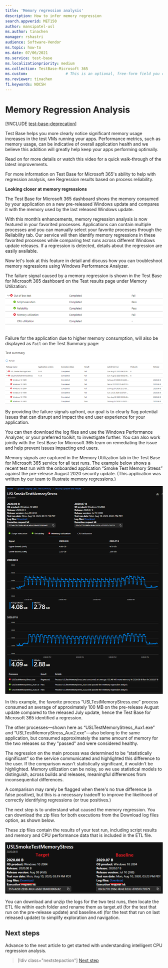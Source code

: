 ```yaml
---
title: 'Memory regression analysis'
description: How to infer memory regression
search.appverid: MET150
author: mansipatel-usl
ms.author: tinachen
manager: rshastri
audience: Software-Vendor
ms.topic: how-to
ms.date: 07/06/2021
ms.service: test-base
ms.localizationpriority: medium
ms.collection: TestBase-Microsoft 365
ms.custom:                 # This is an optional, free-form field you can use to define your own collection of articles. If you have more than one value, format as a bulleted list. This field truncates to something like 144 characters (inclusive of spaces) so keep it short.
ms.reviewer: tinachen
f1.keywords: NOCSH
---
```


# Memory Regression Analysis

[!INCLUDE [test-base-deprecation](./includes/test-base-deprecation.md)]

Test Base helps you more clearly notice significant memory usage increases in the test VMs running your apps. Performance metrics, such as memory usage, can be indicative of overall application health and we believe this addition will greatly help keep your apps performing optimally.

Read on for more details or watch this video for a quick walk-through of the latest improvements.

For more information on Test Base for Microsoft 365's ability to help with regression analysis, see Regression results based on process reliability.

<b>Looking closer at memory regressions</b>

The Test Base for Microsoft 365 dashboard shows the memory consumed by your application on a new pre-released Windows update and compares it with the memory used by the last released Windows update.

With this month’s enhancements, memory regression analysis is now featured in your favorited processes. Applications can contain multiple processes and you can manually select your favorite processes through the Reliability tab. Our service will then identify memory regressions in these favorited processes while comparing test runs across different Windows update releases. If a regression is detected, details about the regression are easily available.

Now let's look at this feature in detail and discuss how you can troubleshoot memory regressions using Windows Performance Analyzer.

The failure signal caused by a memory regression is shown in the Test Base for Microsoft 365 dashboard on the Test results page under Memory Utilization:

![Memory utilization results.](Media/01_memory-utilization-results.png)

Failure for the application due to higher memory consumption, will also be displayed as ```Fail``` on the Test Summary page:

![Test summary results.](Media/02_test-summary.png)

By providing the failure signals upfront, our goal is to clearly flag potential issues that can disrupt and impact the end user experience for your application.

You can then download the log files and use the Windows Performance Analyzer, or your preferred toolkit, to investigate further. You can also work jointly with the Test Base for Microsoft 365 team on remediating the issue and help prevent issues impacting end users.

Memory signals are captured in the Memory Utilization tab in the Test Base for Microsoft 365 service for all test runs. The example below shows a recent test run with the onboarded application “Smoke Test Memory Stress” against the pre-release August 2020 security update. (This application was written by our team to illustrate memory regressions.)

![Memory regression results.](Media/03_memory-regression-comparison.png)

In this example, the favorite process “USLTestMemoryStress.exe” process consumed an average of approximately 100 MB on the pre-release August update compared to the released July update, hence the Test Base for Microsoft 365 identified a regression.

The other processes—shown here as “USLTestMemoryStress_Aux1.exe” and “USLTestMemoryStress_Aux2.exe”—also belong to the same application, but consumed approximately the same amount of memory for the two releases so they "passed" and were considered healthy.

The regression on the main process was determined to be “statistically significant” so the service communicated and highlighted this difference to the user. If the comparison wasn't statistically significant, it wouldn't be highlighted. Memory utilization can be noisy, so we use statistical models to distinguish, across builds and releases, meaningful differences from inconsequential differences.

A comparison may rarely be flagged when there's no true difference (a false positive), but this is a necessary tradeoff to improve the likelihood of correctly identifying regressions (or true positives.)

The next step is to understand what caused the memory regression. You can download the zip files for both executions from the Download log files option, as shown below.

These zip files contain the results of your test run, including script results and memory and CPU performance data that is included in the ETL file.

![Memory regression test files.](Media/04_memory-regression-test-files.png)

You can download and unzip the logs for the two test runs, then locate the ETL file within each folder and rename them as target.etl (for the test that run on the pre-release update) and baseline.etl (for the test that run on last released update) to simplify exploration and navigation.

## Next steps

Advance to the next article to get started with understanding intelligent CPU regression analysis.
> [!div class="nextstepaction"]
> [Next step](cpu.md)

<!---
Add button for next page
-->
